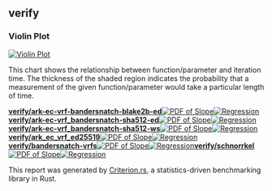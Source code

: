 ## verify

### Violin Plot

[![Violin Plot](violin.svg)](violin.svg)

This chart shows the relationship between function/parameter and iteration time. The thickness of the shaded
region indicates the probability that a measurement of the given function/parameter would take a particular
length of time.

[**verify/ark-ec-vrf-bandersnatch-blake2b-ed**](../../verify/ark-ec-vrf-bandersnatch-blake2b-ed/report/index.html)[![PDF of Slope](../../verify/ark-ec-vrf-bandersnatch-blake2b-ed/report/pdf_small.svg)](../../verify/ark-ec-vrf-bandersnatch-blake2b-ed/report/pdf.svg)[![Regression](../../verify/ark-ec-vrf-bandersnatch-blake2b-ed/report/regression_small.svg)](../../verify/ark-ec-vrf-bandersnatch-blake2b-ed/report/regression.svg)[**verify/ark-ec-vrf\_bandersnatch-sha512-ed**](../../verify/ark-ec-vrf_bandersnatch-sha512-ed/report/index.html)[![PDF of Slope](../../verify/ark-ec-vrf_bandersnatch-sha512-ed/report/pdf_small.svg)](../../verify/ark-ec-vrf_bandersnatch-sha512-ed/report/pdf.svg)[![Regression](../../verify/ark-ec-vrf_bandersnatch-sha512-ed/report/regression_small.svg)](../../verify/ark-ec-vrf_bandersnatch-sha512-ed/report/regression.svg)[**verify/ark-ec-vrf\_bandersnatch-sha512-ws**](../../verify/ark-ec-vrf_bandersnatch-sha512-ws/report/index.html)[![PDF of Slope](../../verify/ark-ec-vrf_bandersnatch-sha512-ws/report/pdf_small.svg)](../../verify/ark-ec-vrf_bandersnatch-sha512-ws/report/pdf.svg)[![Regression](../../verify/ark-ec-vrf_bandersnatch-sha512-ws/report/regression_small.svg)](../../verify/ark-ec-vrf_bandersnatch-sha512-ws/report/regression.svg)[**verify/ark\_ec\_vrf\_ed25519**](../../verify/ark_ec_vrf_ed25519/report/index.html)[![PDF of Slope](../../verify/ark_ec_vrf_ed25519/report/pdf_small.svg)](../../verify/ark_ec_vrf_ed25519/report/pdf.svg)[![Regression](../../verify/ark_ec_vrf_ed25519/report/regression_small.svg)](../../verify/ark_ec_vrf_ed25519/report/regression.svg)[**verify/bandersnatch-vrfs**](../../verify/bandersnatch-vrfs/report/index.html)[![PDF of Slope](../../verify/bandersnatch-vrfs/report/pdf_small.svg)](../../verify/bandersnatch-vrfs/report/pdf.svg)[![Regression](../../verify/bandersnatch-vrfs/report/regression_small.svg)](../../verify/bandersnatch-vrfs/report/regression.svg)[**verify/schnorrkel**](../../verify/schnorrkel/report/index.html)[![PDF of Slope](../../verify/schnorrkel/report/pdf_small.svg)](../../verify/schnorrkel/report/pdf.svg)[![Regression](../../verify/schnorrkel/report/regression_small.svg)](../../verify/schnorrkel/report/regression.svg)

This report was generated by
[Criterion.rs](https://github.com/bheisler/criterion.rs), a statistics-driven benchmarking
library in Rust.


